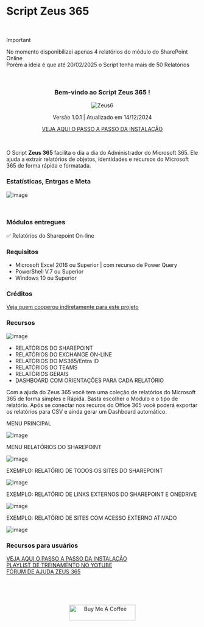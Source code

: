 
# Script Zeus 365

<br>

> [!IMPORTANT]
> No momento disponibilizei apenas 4 relatórios do módulo do SharePoint Online <br>
> Porém a ideia é que até 20/02/2025 o Script tenha mais de 50 Relatórios


<br>

<div align="center">

### Bem-vindo ao Script Zeus 365 ! <br>
  
![Zeus6](https://github.com/user-attachments/assets/25c417dc-6545-4691-baaa-b46f2054c9e0)

Versão 1.0.1 | Atualizado em 14/12/2024

[VEJA AQUI O PASSO A PASSO DA INSTALAÇÃO](https://github.com/Wanderson304/Script-Zeus-365/wiki/Instala%C3%A7%C3%A3o) <br>

</div>

<br>

O Script **Zeus 365** facilita o dia a dia do Administrador do Microsoft 365. Ele ajuda a extrair relatórios de objetos, identidades e recursos do Microsoft 365 de forma rápida e formatada.
<br>

### Estatísticas, Entrgas e Meta

![image](https://github.com/user-attachments/assets/f297857c-4f3c-4d0c-9210-faae61c060f6)

<br>

### Módulos entregues

:white_check_mark: Relatórios do Sharepoint On-line

### Requisitos

- Microsoft Excel 2016 ou Superior | com recurso de Power Query
- PowerShell V.7 ou Superior
- Windows 10 ou Superior

### Créditos

[Veja quem cooperou indiretamente para este projeto](https://github.com/Wanderson304/Script-Zeus-365/wiki/Cr%C3%A9ditos)

### Recursos

![image](https://github.com/user-attachments/assets/b31a72e5-43d5-4347-bd35-800850d9f8a1)
<br>

- RELATÓRIOS DO SHAREPOINT            
- RELATÓRIOS DO EXCHANGE ON-LINE   
- RELATÓRIOS DO MS365/Entra ID     
- RELATÓRIOS DO TEAMS             
- RELATÓRIOS GERAIS
- DASHBOARD COM ORIENTAÇÕES PARA CADA RELATÓRIO

Com a ajuda do Zeus 365 você tem uma coleção de relatórios do Microsoft 365 de forma simples e Rápida.
Basta escolher o Modulo e o tipo de relatório. Após se conectar nos recuros do Office 365 você poderá exportar os relatórios para CSV e ainda gerar um Dashboard automático.
<br>

MENU PRINCIPAL
<br>

![image](https://github.com/user-attachments/assets/f4951653-621b-4446-b6e0-6ad9d2e3d896)
<br>

MENU RELATÓRIOS DO SHAREPOINT
<br>

![image](https://github.com/user-attachments/assets/8da996ff-3290-40b4-8980-7964827b74a5)
<br>

EXEMPLO: RELATÓRIO DE TODOS OS SITES DO SHAREPOINT

![image](https://github.com/user-attachments/assets/f63db84a-e6f8-40d7-9029-d33b5e2264be)
<br>

EXEMPLO: RELATÓRIO DE LINKS EXTERNOS DO SHAREPOINT E ONEDRIVE

![image](https://github.com/user-attachments/assets/ede7d4b0-fe61-4b52-8c7d-8a81d34fb3ac)
<br>

EXEMPLO: RELATÓRIO DE SITES COM ACESSO EXTERNO ATIVADO

![image](https://github.com/user-attachments/assets/c6e1572d-d3c2-4612-86de-34e7e6729c6a)
<br>

### Recursos para usuários

[VEJA AQUI O PASSO A PASSO DA INSTALAÇÃO](https://www.youtube.com/watch?v=H29OyZECxWw&list=PL6X1uOqoBPc0Um6L5r65NFr4sQ2YkvoNH&index=2) <br>
[PLAYLIST DE TREINAMENTO NO YOTUBE](https://www.youtube.com/watch?v=mUwqeQVyvng&list=PL6X1uOqoBPc0Um6L5r65NFr4sQ2YkvoNH) <br>
[FÓRUM DE AJUDA ZEUS 365](https://github.com/Wanderson304/Script-Zeus-365/issues) <br>

<br>
  <br>
      <br>

<div align="center">

<a href="https://github.com/Wanderson304/Script-Zeus-365/wiki/Caf%C3%A9" target="_blank"><img src="https://cdn.buymeacoffee.com/buttons/default-orange.png" alt="Buy Me A Coffee" height="41" width="174"></a>

<div>
